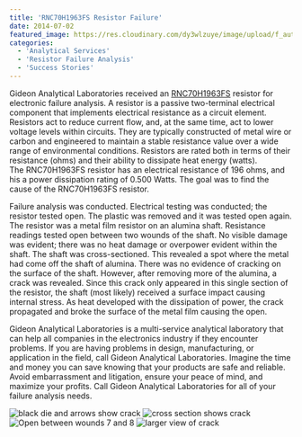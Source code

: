 ```yaml
---
title: 'RNC70H1963FS Resistor Failure'
date: 2014-07-02
featured_image: https://res.cloudinary.com/dy3wlzuye/image/upload/f_auto,c_scale,w_250/v1/GideonLabs/black-die-and-arrows-show-crack2.jpg
categories:
  - 'Analytical Services'
  - 'Resistor Failure Analysis'
  - 'Success Stories'
---
```


Gideon Analytical Laboratories received an [RNC70H1963FS](http://http://www.parttarget.com/5905-01-085-8049_5905010858049_RNC70H1960FP.html/-9C95940A-3263-40A3-87CB-2EF19AB76B52) resistor for electronic failure analysis. A resistor is a passive two-terminal electrical component that implements electrical resistance as a circuit element. Resistors act to reduce current flow, and, at the same time, act to lower voltage levels within circuits. They are typically constructed of metal wire or carbon and engineered to maintain a stable resistance value over a wide range of environmental conditions. Resistors are rated both in terms of their resistance (ohms) and their ability to dissipate heat energy (watts). The RNC70H1963FS resistor has an electrical resistance of 196 ohms, and his a power dissipation rating of 0.500 Watts. The goal was to find the cause of the RNC70H1963FS resistor.

Failure analysis was conducted. Electrical testing was conducted; the resistor tested open. The plastic was removed and it was tested open again. The resistor was a metal film resistor on an alumina shaft. Resistance readings tested open between two wounds of the shaft. No visible damage was evident; there was no heat damage or overpower evident within the shaft. The shaft was cross-sectioned. This revealed a spot where the metal had come off the shaft of alumina. There was no evidence of cracking on the surface of the shaft. However, after removing more of the alumina, a crack was revealed. Since this crack only appeared in this single section of the resistor, the shaft (most likely) received a surface impact causing internal stress. As heat developed with the dissipation of power, the crack propagated and broke the surface of the metal film causing the open.

Gideon Analytical Laboratories is a multi-service analytical laboratory that can help all companies in the electronics industry if they encounter problems. If you are having problems in design, manufacturing, or application in the field, call Gideon Analytical Laboratories. Imagine the time and money you can save knowing that your products are safe and reliable. Avoid embarrassment and litigation, ensure your peace of mind, and maximize your profits. Call Gideon Analytical Laboratories for all of your failure analysis needs.

![black die and arrows show crack](https://res.cloudinary.com/dy3wlzuye/image/upload/f_auto,c_scale,w_300/GideonLabs/black-die-and-arrows-show-crack2.jpg 'black die and arrows show crack')
![cross section shows crack](https://res.cloudinary.com/dy3wlzuye/image/upload/f_auto,c_scale,w_300/GideonLabs/cross-section-shows-crack2.jpg 'cross section shows crack')
![Open between wounds 7 and 8](https://res.cloudinary.com/dy3wlzuye/image/upload/f_auto,c_scale,w_300/GideonLabs/Open-between-wounds-7-and-82.jpg 'Open between wounds 7 and 8')
![larger view of crack](https://res.cloudinary.com/dy3wlzuye/image/upload/f_auto,c_scale,w_300/GideonLabs/larger-view-of-crack2.jpg 'larger view of crack')
